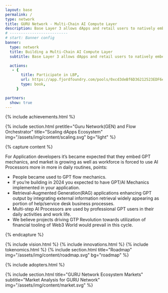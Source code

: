 ```yaml
---
layout: base
permalink: /
type: network
title: GURU Network - Multi-Chain AI Compute Layer
description: Base Layer 3 allows dApps and retail users to natively embed orchestrated AI Agents into their routines and earn Network participant rewards.
# --------------------------
# start: Banner config
banner:
  type: network
  title: Building a Multi-Chain AI Compute Layer
  subtitle: Base Layer 3 allows dApps and retail users to natively embed orchestrated AI Agents<br> into their routines and earn Network participant rewards.

  actions:
   - {
       title: Participate in LBP,
       url: https://app.fjordfoundry.com/pools/0xcd3deBf6D36212523EDF6e0e9804f0f62c91093c,
       type: book,
     }

partners:
  show: true
---
```


{% include achievements.html %}

{% include section.html pretitle="Guru Network(GEN) and Flow Orchestrator" title="Scaling dApps Ecosystem" img="/assets/img/content/scaling.svg" bg="light" %}

<!-- REVOLUTION SECTION -->

{% capture content %}

For Application developers it’s became expected that they embed GPT mechanics, and market is growing as well as workforce is forced to use AI Processors more in more in daily routines, points:

- People became used to GPT flow mechanics.
- If you’re building in 2024 you expected to have GPT/AI Mechanics implemented in your application.
- Retrieval-Augmented Generation(RAG) applications enhancing GPT output by integrating external information retrieval widely appearing as portion of help/service desk business processes.
- Multi-step AI Processors are used by professional GPT users in their daily activities and work life.
- We believe projects driving GTP Revolution towards utilization of financial tooling of Web3 World would prevail in this cycle.

{% endcapture %}

<!-- / REVOLUTION SECTION -->

{% include vision.html %}
{% include innovations.html %}
{% include tokenomics.html %}
{% include section.html title="Roadmap" img="/assets/img/content/roadmap.svg" bg="roadmap"  %}

{% include adopters.html %}

{% include section.html title="GURU Network Ecosystem Markets" subtitle="Market Analysis for GURU Network" img="/assets/img/content/market.svg" %}

<!-- SDK SECTION -->
